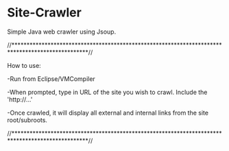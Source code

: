 Site-Crawler
============
Simple Java web crawler using Jsoup.

//*************************************************************************************************//

How to use:

-Run from Eclipse/VMCompiler

-When prompted, type in URL of the site you wish to crawl. Include the 'http://...'

-Once crawled, it will display all external and internal links from the site root/subroots. 

//*************************************************************************************************//
